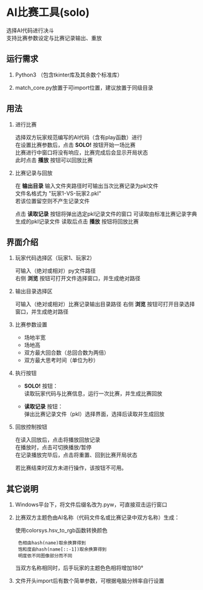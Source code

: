 # AI比赛工具(solo)

选择AI代码进行决斗  
支持比赛参数设定与比赛记录输出、重放

## 运行需求

1. Python3 （包含tkinter库及其余数个标准库）

2. match_core.py放置于可import位置，建议放置于同级目录

## 用法

1. 进行比赛  

    选择双方玩家规范编写的AI代码（含有play函数）进行  
    在设置比赛参数后，点击 __SOLO!__ 按钮开始一场比赛  
    比赛进行中窗口将没有响应，比赛完成后会显示开局状态  
    此时点击 __播放__ 按钮可以回放比赛

2. 比赛记录与回放

    在 __输出目录__ 输入文件夹路径时可输出当次比赛记录为pkl文件  
    文件名格式为 "玩家1-VS-玩家2.pkl"  
    若该位置留空则不产生记录文件

    点击 __读取记录__ 按钮将弹出选定pkl记录文件的窗口
    可读取由标准比赛记录字典生成的pkl记录文件
    读取后点击 __播放__ 按钮将回放比赛

## 界面介绍

1. 玩家代码选择区（玩家1、玩家2）

    可输入（绝对或相对）py文件路径  
    右侧 __浏览__ 按钮可打开文件选择窗口，并生成绝对路径

2. 输出目录选择区

    可输入（绝对或相对）比赛记录输出目录路径
    右侧 __浏览__ 按钮可打开目录选择窗口，并生成绝对路径

3. 比赛参数设置

    - 场地半宽
    - 场地高
    - 双方最大回合数（总回合数为两倍）
    - 双方最大思考时间（单位为秒）

4. 执行按钮

    - __SOLO!__ 按钮：  
        读取玩家代码与比赛信息，运行一次比赛，并生成比赛回放

    - __读取记录__ 按钮：  
        弹出比赛记录文件（pkl）选择界面，选择后读取并生成回放

5. 回放控制按钮

    在读入回放后，点击将播放回放记录  
    在播放时，点击可切换播放/暂停  
    在记录播放完毕后，点击将重置、回到比赛开局状态  

    若比赛结束时双方未进行操作，该按钮不可用。

## 其它说明

1. Windows平台下，将文件后缀名改为.pyw，可直接双击运行窗口

2. 比赛双方主题色由AI名称（代码文件名或比赛记录中双方名称）生成：  

    使用colorsys.hsv_to_rgb函数转换颜色

        色相由hash(name)取余换算得到  
        饱和度由hash(name[::-1])取余换算得到  
        明度依不同图像部分而不同

    当双方名称相同时，后手玩家的主题色色相将增加180°

3. 文件开头import后有数个简单参数，可根据电脑分辨率自行设置